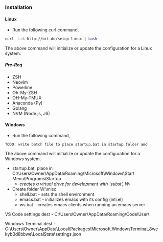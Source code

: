 ### Installation

#### Linux 

- Run the following curl command,

````bash
curl -Lsk http://bit.do/setup-linux | bash
````

The above command will initialize or update the configuration for a Linux system.

##### Pre-Req

- ZSH
- Neovim
- Powerline
- Oh-My-ZSH
- OH-My-TMUX
- Anaconda (Py)
- Golang
- NVM (Node.js, JS)

#### Windows

- Run the following command,

`````
TODO: write batch file to place startup.bat in startup folder and 
`````

The above command will initialize or update the configuration for a Windows system.

- startup.bat, place in C:\Users\Owner\AppData\Roaming\Microsoft\Windows\Start Menu\Programs\Startup
  - *creates a virtual drive for development with 'subst', W:*
- Create folder W:\misc
  - shell.bat - sets the shell environment
  - emacs.bat - initializes emacs with its config (inti.el)
  - ws.bat - creates emacs clients when running an emacs server

VS Code settings dest - C:\Users\Owner\AppData\Roaming\Code\User\

Windows Terminal dest - C:\Users\Owner\AppData\Local\Packages\Microsoft.WindowsTerminal_8wekyb3d8bbwe\LocalState\settings.json